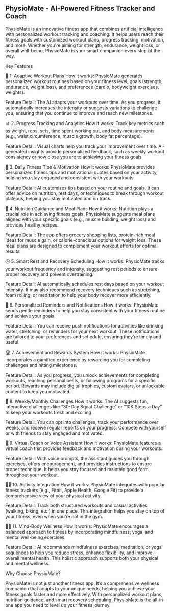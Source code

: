 <h2>PhysioMate - AI-Powered Fitness Tracker and Coach</h2>

PhysioMate is an innovative fitness app that combines artificial intelligence with personalized workout tracking and coaching. It helps users reach their fitness goals with customized workout plans, progress tracking, motivation, and more. Whether you're aiming for strength, endurance, weight loss, or overall well-being, PhysioMate is your smart companion every step of the way.

Key Features

💪 1. Adaptive Workout Plans
How it works:
PhysioMate generates personalized workout routines based on your fitness level, goals (strength, endurance, weight loss), and preferences (cardio, bodyweight exercises, weights).

Feature Detail:
The AI adapts your workouts over time. As you progress, it automatically increases the intensity or suggests variations to challenge you, ensuring that you continue to improve and reach new milestones.

📊 2. Progress Tracking and Analytics
How it works:
Track key metrics such as weight, reps, sets, time spent working out, and body measurements (e.g., waist circumference, muscle growth, body fat percentage).

Feature Detail:
Visual charts help you track your improvement over time. AI-generated insights provide personalized feedback, such as weekly workout consistency or how close you are to achieving your fitness goals.

🧠 3. Daily Fitness Tips & Motivation
How it works:
PhysioMate provides personalized fitness tips and motivational quotes based on your activity, helping you stay engaged and consistent with your workouts.

Feature Detail:
AI customizes tips based on your routine and goals. It can offer advice on nutrition, rest days, or techniques to break through workout plateaus, helping you stay motivated and on track.

🥗 4. Nutrition Guidance and Meal Plans
How it works:
Nutrition plays a crucial role in achieving fitness goals. PhysioMate suggests meal plans aligned with your specific goals (e.g., muscle building, weight loss) and provides healthy recipes.

Feature Detail:
The app offers grocery shopping lists, protein-rich meal ideas for muscle gain, or calorie-conscious options for weight loss. These meal plans are designed to complement your workout efforts for optimal results.

🕒 5. Smart Rest and Recovery Scheduling
How it works:
PhysioMate tracks your workout frequency and intensity, suggesting rest periods to ensure proper recovery and prevent overtraining.

Feature Detail:
AI automatically schedules rest days based on your workout intensity. It may also recommend recovery techniques such as stretching, foam rolling, or meditation to help your body recover more efficiently.

🔔 6. Personalized Reminders and Notifications
How it works:
PhysioMate sends gentle reminders to help you stay consistent with your fitness routine and achieve your goals.

Feature Detail:
You can receive push notifications for activities like drinking water, stretching, or reminders for your next workout. These notifications are tailored to your preferences and schedule, ensuring they’re timely and useful.

🏆 7. Achievement and Rewards System
How it works:
PhysioMate incorporates a gamified experience by rewarding you for completing challenges and hitting milestones.

Feature Detail:
As you progress, you unlock achievements for completing workouts, reaching personal bests, or following programs for a specific period. Rewards may include digital trophies, custom avatars, or unlockable content to keep you motivated.

📅 8. Weekly/Monthly Challenges
How it works:
The AI suggests fun, interactive challenges like "30-Day Squat Challenge" or "10K Steps a Day" to keep your workouts fresh and exciting.

Feature Detail:
You can opt into challenges, track your performance over weeks, and receive regular reports on your progress. Compete with yourself or with friends to stay engaged and motivated.

🤖 9. Virtual Coach or Voice Assistant
How it works:
PhysioMate features a virtual coach that provides feedback and motivation during your workouts.

Feature Detail:
With voice prompts, the assistant guides you through exercises, offers encouragement, and provides instructions to ensure proper technique. It helps you stay focused and maintain good form throughout your workout.

🏃‍♀️ 10. Activity Integration
How it works:
PhysioMate integrates with popular fitness trackers (e.g., Fitbit, Apple Health, Google Fit) to provide a comprehensive view of your physical activity.

Feature Detail:
Track both structured workouts and casual activities (walking, biking, etc.) in one place. This integration helps you stay on top of your fitness, even when you're not in the gym.

🧘‍♂️ 11. Mind-Body Wellness
How it works:
PhysioMate encourages a balanced approach to fitness by incorporating mindfulness, yoga, and mental well-being exercises.

Feature Detail:
AI recommends mindfulness exercises, meditation, or yoga sequences to help you reduce stress, enhance flexibility, and improve overall mental health. This holistic approach supports both your physical and mental wellness.

Why Choose PhysioMate?

PhysioMate is not just another fitness app. It’s a comprehensive wellness companion that adapts to your unique needs, helping you achieve your fitness goals faster and more effectively. With personalized workout plans, nutrition guidance, and smart recovery scheduling, PhysioMate is the all-in-one app you need to level up your fitness journey.